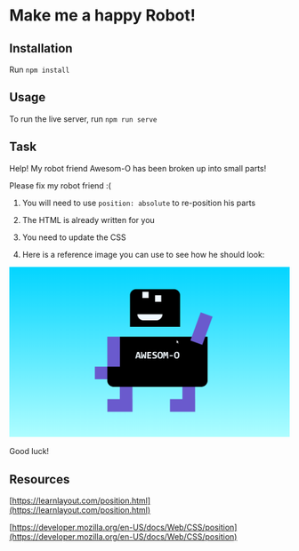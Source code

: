 # Make me a happy Robot!

## Installation

Run `npm install`

## Usage

To run the live server, run `npm run serve`

## Task

Help! My robot friend Awesom-O has been broken up into small parts!

Please fix my robot friend :(

1) You will need to use `position: absolute` to re-position his parts

2) The HTML is already written for you

3) You need to update the CSS

4) Here is a reference image you can use to see how he should look:

![Awesom-O](pobrane.png)

Good luck!

## Resources

[https://learnlayout.com/position.html](https://learnlayout.com/position.html)

[https://developer.mozilla.org/en-US/docs/Web/CSS/position](https://developer.mozilla.org/en-US/docs/Web/CSS/position)